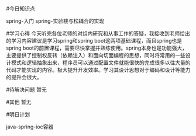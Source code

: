 #今日知识点

spring-入门
spring-实验楼与松耦合的实现

#学习心得
今天听完各位老师的对组内研究和从事工作的答疑，我接收到老师给出的学习内容建议是学习spring和spring boot这两项基础课程，而且spring也是spring boot的前置课程，需要尽快掌握并熟练使用。spring本身也是功能强大，主要提供了控制权反转（依赖注入）和面向切面编程的思想，同时将常用的一些设计模式和逻辑抽象出来，程序员可以通过配置文件就能很快的完成很多以往大量的代码才能实现的内容。极大提升开发效率。学习其设计思想对于编码和设计等能力的提升会很大。

#待解决问题
暂无

#其他
暂无

#明日计划

java-spring-ioc容器